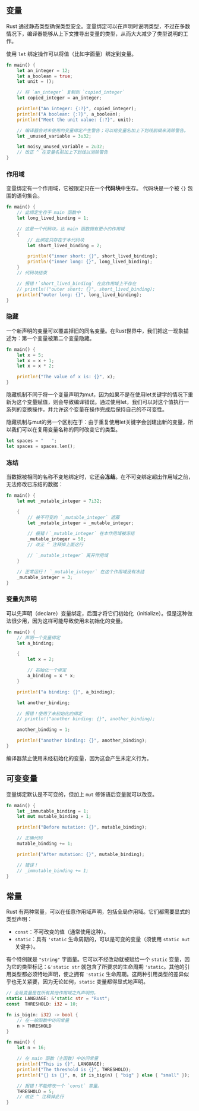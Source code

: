 ## 变量

Rust 通过静态类型确保类型安全。变量绑定可以在声明时说明类型，不过在多数情况下，编译器能够从上下文推导出变量的类型，从而大大减少了类型说明的工作。

使用 `let` 绑定操作可以将值（比如字面量）绑定到变量。

```rust
fn main() {
    let an_integer = 12;
    let a_boolean = true;
    let unit = ();

    // 将 `an_integer` 复制到 `copied_integer`
    let copied_integer = an_integer;

    println!("An integer: {:?}", copied_integer);
    println!("A boolean: {:?}", a_boolean);
    println!("Meet the unit value: {:?}", unit);

    // 编译器会对未使用的变量绑定产生警告；可以给变量名加上下划线前缀来消除警告。
    let _unused_variable = 3u32;

    let noisy_unused_variable = 2u32;
    // 改正 ^ 在变量名前加上下划线以消除警告
}
```

### 作用域

变量绑定有一个作用域，它被限定只在一个**代码块**中生存。 代码块是一个被 `{}` 包围的语句集合。

```rust
fn main() {
    // 此绑定生存于 main 函数中
    let long_lived_binding = 1;

    // 这是一个代码块，比 main 函数拥有更小的作用域
    {
        // 此绑定只存在于本代码块
        let short_lived_binding = 2;

        println!("inner short: {}", short_lived_binding);
        println!("inner long: {}", long_lived_binding);
    }
    // 代码块结束

    // 报错！`short_lived_binding` 在此作用域上不存在
    // println!("outer short: {}", short_lived_binding);
    println!("outer long: {}", long_lived_binding);
}
```

### 隐藏

一个新声明的变量可以覆盖掉旧的同名变量。在Rust世界中，我们把这一现象描述为：第一个变量被第二个变量隐藏。

```rust
fn main() {
    let x = 5;
    let x = x + 1;
    let x = x * 2;

    println!("The value of x is: {}", x);
}
```

隐藏机制不同于将一个变量声明为mut，因为如果不是在使用let关键字的情况下重新为这个变量赋值，则会导致编译错误。通过使用let，我们可以对这个值执行一系列的变换操作，并允许这个变量在操作完成后保持自己的不可变性。

隐藏机制与mut的另一个区别在于：由于重复使用let关键字会创建出新的变量，所以我们可以在复用变量名称的同时改变它的类型。

```rust
let spaces = "   ";
let spaces = spaces.len();
```



### 冻结

当数据被相同的名称不变地绑定时，它还会**冻结**。在不可变绑定超出作用域之前，无法修改已冻结的数据：

```rust
fn main() {
    let mut _mutable_integer = 7i32;

    {
        // 被不可变的 `_mutable_integer` 遮蔽
        let _mutable_integer = _mutable_integer;

        // 报错！`_mutable_integer` 在本作用域被冻结
        _mutable_integer = 50;
        // 改正 ^ 注释掉上面这行

        // `_mutable_integer` 离开作用域
    }

    // 正常运行！ `_mutable_integer` 在这个作用域没有冻结
    _mutable_integer = 3;
}
```

### 变量先声明

可以先声明（declare）变量绑定，后面才将它们初始化（initialize）。但是这种做法很少用，因为这样可能导致使用未初始化的变量。

```rust
fn main() {
    // 声明一个变量绑定
    let a_binding;

    {
        let x = 2;

        // 初始化一个绑定
        a_binding = x * x;
    }

    println!("a binding: {}", a_binding);

    let another_binding;

    // 报错！使用了未初始化的绑定
    // println!("another binding: {}", another_binding);

    another_binding = 1;

    println!("another binding: {}", another_binding);
}
```

编译器禁止使用未经初始化的变量，因为这会产生未定义行为。



## 可变变量

变量绑定默认是不可变的，但加上 `mut` 修饰语后变量就可以改变。

```rust
fn main() {
    let _immutable_binding = 1;
    let mut mutable_binding = 1;

    println!("Before mutation: {}", mutable_binding);

    // 正确代码
    mutable_binding += 1;

    println!("After mutation: {}", mutable_binding);

    // 错误！
    // _immutable_binding += 1;
}
```

## 常量

Rust 有两种常量，可以在任意作用域声明，包括全局作用域。它们都需要显式的类型声明：

- `const`：不可改变的值（通常使用这种）。
- `static`：具有 `'static` 生命周期的，可以是可变的变量（须使用 `static mut` 关键字）。

有个特例就是 `"string"` 字面量。它可以不经改动就被赋给一个 `static` 变量，因为它的类型标记：`&'static str` 就包含了所要求的生命周期 `'static`。其他的引用类型都必须特地声明，使之拥有 `'static` 生命周期。这两种引用类型的差异似乎也无关紧要，因为无论如何，`static` 变量都得显式地声明。

```rust
// 全局变量是在所有其他作用域之外声明的。
static LANGUAGE: &'static str = "Rust";
const  THRESHOLD: i32 = 10;

fn is_big(n: i32) -> bool {
    // 在一般函数中访问常量
    n > THRESHOLD
}

fn main() {
    let n = 16;

    // 在 main 函数（主函数）中访问常量
    println!("This is {}", LANGUAGE);
    println!("The threshold is {}", THRESHOLD);
    println!("{} is {}", n, if is_big(n) { "big" } else { "small" });

    // 报错！不能修改一个 `const` 常量。
    THRESHOLD = 5;
    // 改正 ^ 注释掉此行
}
```

### 